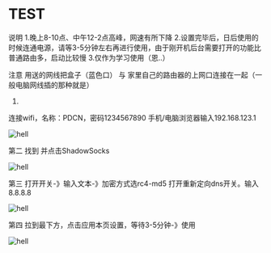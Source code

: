 # TEST
说明
1.晚上8-10点、中午12-2点高峰，网速有所下降
2.设置完毕后，日后使用的时候连通电源，请等3-5分钟左右再进行使用，由于刚开机后台需要打开的功能比普通路由多，启动比较慢
3.仅作为学习使用（恩..）

注意
用送的网线把盒子（蓝色口） 与 家里自己的路由器的上网口连接在一起（一般电脑网线插的那种就是）

1.
连接wifi，名称：PDCN，密码1234567890
手机/电脑浏览器输入192.168.123.1

![hell](https://github.com/yanzhengma001/TEST/blob/master/1.jpg)



第二
找到 并点击ShadowSocks

![hell](https://github.com/yanzhengma001/TEST/blob/master/2.jpg)




第三
打开开关-》输入文本-》加密方式选rc4-md5
打开重新定向dns开关。输入8.8.8.8

![hell](https://github.com/yanzhengma001/TEST/blob/master/3.jpg)





第四
拉到最下方，点击应用本页设置，等待3-5分钟-》使用

![hell](https://github.com/yanzhengma001/TEST/blob/master/4.jpg)
